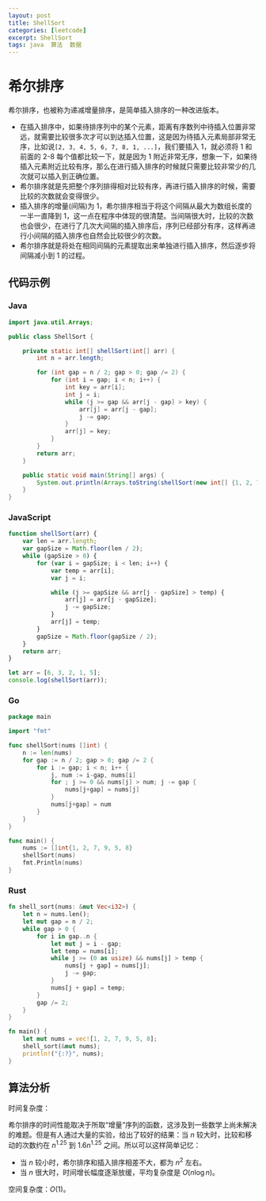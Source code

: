 ```yaml
---
layout: post
title: ShellSort
categories: [leetcode]
excerpt: ShellSort
tags: java  算法  数据  
---
```

# 希尔排序

希尔排序，也被称为递减增量排序，是简单插入排序的一种改进版本。

-   在插入排序中，如果待排序列中的某个元素，距离有序数列中待插入位置非常远，就需要比较很多次才可以到达插入位置，这是因为待插入元素局部非常无序，比如说`[2, 3, 4, 5, 6, 7, 8, 1, ...]`，我们要插入 1，就必须将 1 和前面的 2-8 每个值都比较一下，就是因为 1 附近非常无序，想象一下，如果待插入元素附近比较有序，那么在进行插入排序的时候就只需要比较非常少的几次就可以插入到正确位置。
-   希尔排序就是先把整个序列排得相对比较有序，再进行插入排序的时候，需要比较的次数就会变得很少。
-   插入排序的增量(间隔)为 1，希尔排序相当于将这个间隔从最大为数组长度的一半一直降到 1，这一点在程序中体现的很清楚。当间隔很大时，比较的次数也会很少，在进行了几次大间隔的插入排序后，序列已经部分有序，这样再进行小间隔的插入排序也自然会比较很少的次数。
-   希尔排序就是将处在相同间隔的元素提取出来单独进行插入排序，然后逐步将间隔减小到 1 的过程。

## 代码示例

<!-- tabs:start -->

### **Java**

```java
import java.util.Arrays;

public class ShellSort {

    private static int[] shellSort(int[] arr) {
        int n = arr.length;

        for (int gap = n / 2; gap > 0; gap /= 2) {
            for (int i = gap; i < n; i++) {
                int key = arr[i];
                int j = i;
                while (j >= gap && arr[j - gap] > key) {
                    arr[j] = arr[j - gap];
                    j -= gap;
                }
                arr[j] = key;
            }
        }
        return arr;
    }

    public static void main(String[] args) {
        System.out.println(Arrays.toString(shellSort(new int[] {1, 2, 7, 9, 5, 8})));
    }
}
```

### **JavaScript**

```js
function shellSort(arr) {
    var len = arr.length;
    var gapSize = Math.floor(len / 2);
    while (gapSize > 0) {
        for (var i = gapSize; i < len; i++) {
            var temp = arr[i];
            var j = i;

            while (j >= gapSize && arr[j - gapSize] > temp) {
                arr[j] = arr[j - gapSize];
                j -= gapSize;
            }
            arr[j] = temp;
        }
        gapSize = Math.floor(gapSize / 2);
    }
    return arr;
}

let arr = [6, 3, 2, 1, 5];
console.log(shellSort(arr));
```

### **Go**

```go
package main

import "fmt"

func shellSort(nums []int) {
	n := len(nums)
	for gap := n / 2; gap > 0; gap /= 2 {
		for i := gap; i < n; i++ {
			j, num := i-gap, nums[i]
			for ; j >= 0 && nums[j] > num; j -= gap {
				nums[j+gap] = nums[j]
			}
			nums[j+gap] = num
		}
	}
}

func main() {
	nums := []int{1, 2, 7, 9, 5, 8}
	shellSort(nums)
	fmt.Println(nums)
}
```

### **Rust**

```rust
fn shell_sort(nums: &mut Vec<i32>) {
    let n = nums.len();
    let mut gap = n / 2;
    while gap > 0 {
        for i in gap..n {
            let mut j = i - gap;
            let temp = nums[i];
            while j >= (0 as usize) && nums[j] > temp {
                nums[j + gap] = nums[j];
                j -= gap;
            }
            nums[j + gap] = temp;
        }
        gap /= 2;
    }
}

fn main() {
    let mut nums = vec![1, 2, 7, 9, 5, 8];
    shell_sort(&mut nums);
    println!("{:?}", nums);
}
```

<!-- tabs:end -->

## 算法分析

时间复杂度：

希尔排序的时间性能取决于所取“增量”序列的函数，这涉及到一些数学上尚未解决的难题。但是有人通过大量的实验，给出了较好的结果：当 $n$ 较大时，比较和移动的次数约在 $n^{1.25}$ 到 ${1.6n}^{1.25}$ 之间。所以可以这样简单记忆：

-   当 $n$ 较小时，希尔排序和插入排序相差不大，都为 $n^2$ 左右。
-   当 $n$ 很大时，时间增长幅度逐渐放缓，平均复杂度是 $O(n\log n)$。

空间复杂度：$O(1)$。
